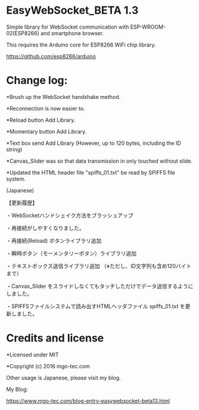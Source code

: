 # EasyWebSocket_BETA 1.3
Simple library for WebSocket communication with ESP-WROOM-02(ESP8266) and smartphone browser.

This requires the Arduino core for ESP8266 WiFi chip library.

https://github.com/esp8266/arduino
# Change log:
*Brush up the WebSocket handshake method.

*Reconnection is now easier to.

*Reload button Add Library.

*Momentary button Add Library.

*Text box send Add Library
(However, up to 120 bytes, including the ID string)

*Canvas_Slider was so that data transmission in only touched without slide.

*Updated the HTML header file "spiffs_01.txt" be read by SPIFFS file system.

(Japanese)

【更新履歴】

・WebSocketハンドシェイク方法をブラッシュアップ

・再接続がしやすくなりました。

・再接続(Reload) ボタンライブラリ追加

・瞬時ボタン（モーメンタリーボタン）ライブラリ追加

・テキストボックス送信ライブラリ追加
（※ただし、ID文字列も含め120バイトまで）

・Canvas_Slider をスライドしなくてもタッチしただけでデータ送信するようにしました。

・SPIFFSファイルシステムで読み出すHTMLヘッダファイル spiffs_01.txt を更新しました。

# Credits and license
*Licensed under MIT 

*Copyright (c) 2016 mgo-tec.com 

Other usage is Japanese, please visit my blog.

My Blog: 

https://www.mgo-tec.com/blog-entry-easywebsocket-beta13.html